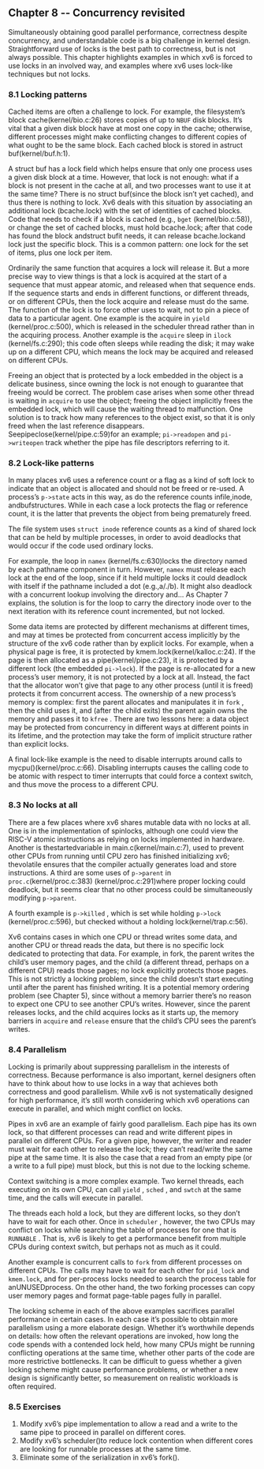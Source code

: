 ## Chapter 8 -- Concurrency revisited

Simultaneously obtaining good parallel performance, correctness despite concurrency, and understandable code is a big challenge in kernel design. Straightforward use of locks is the best path to correctness, but is not always possible. This chapter highlights examples in which xv6 is forced to use locks in an involved way, and examples where xv6 uses lock-like techniques but not locks.

### 8.1 Locking patterns

Cached items are often a challenge to lock. For example, the filesystem’s block cache(kernel/bio.c:26) stores copies of up to `NBUF`  disk blocks. It’s vital that a given disk block have at most one copy in the cache; otherwise, different processes might make conflicting changes to different copies of what ought to be the same block. Each cached block is stored in astruct buf(kernel/buf.h:1).

A struct buf has a lock field which helps ensure that only one process uses a given disk block at a time. However, that lock is not enough: what if a block is not present in the cache at all, and two processes want to use it at the same time? There is no struct buf(since the block isn’t yet cached), and thus there is nothing to lock. Xv6 deals with this situation by associating an additional lock (bcache.lock) with the set of identities of cached blocks. Code that needs to check if a block is cached (e.g., `bget` (kernel/bio.c:58)), or change the set of cached blocks, must hold bcache.lock; after that code has found the block andstruct bufit needs, it can release bcache.lockand lock just the specific block. This is a common pattern: one lock for the set of items, plus one lock per item.

Ordinarily the same function that acquires a lock will release it. But a more precise way to view things is that a lock is acquired at the start of a sequence that must appear atomic, and released when that sequence ends. If the sequence starts and ends in different functions, or different threads, or on different CPUs, then the lock acquire and release must do the same. The function of the lock is to force other uses to wait, not to pin a piece of data to a particular agent. One example is the acquire in `yield`  (kernel/proc.c:500), which is released in the scheduler thread rather than in the acquiring process. Another example is the `acquire` sleep in `ilock` (kernel/fs.c:290); this code often sleeps while reading the disk; it may wake up on a different CPU, which means the lock may be acquired and released on different CPUs.

Freeing an object that is protected by a lock embedded in the object is a delicate business, since owning the lock is not enough to guarantee that freeing would be correct. The problem case arises when some other thread is waiting in `acquire` to use the object; freeing the object implicitly frees the embedded lock, which will cause the waiting thread to malfunction. One solution is to track how many references to the object exist, so that it is only freed when the last reference disappears. Seepipeclose(kernel/pipe.c:59)for an example; `pi->readopen` and `pi->writeopen` track whether the pipe has file descriptors referring to it.

### 8.2 Lock-like patterns

In many places xv6 uses a reference count or a flag as a kind of soft lock to indicate that an object is allocated and should not be freed or re-used. A process’s `p->state`  acts in this way, as do the reference counts infile,inode, andbufstructures. While in each case a lock protects the flag or reference count, it is the latter that prevents the object from being prematurely freed.

The file system uses `struct inode` reference counts as a kind of shared lock that can be held by multiple processes, in order to avoid deadlocks that would occur if the code used ordinary locks.

For example, the loop in `namex`  (kernel/fs.c:630)locks the directory named by each pathname component in turn. However, `namex`  must release each lock at the end of the loop, since if it held multiple locks it could deadlock with itself if the pathname included a dot (e.g.,a/./b). It might also deadlock with a concurrent lookup involving the directory and... As Chapter 7 explains, the solution is for the loop to carry the directory inode over to the next iteration with its reference count incremented, but not locked.

Some data items are protected by different mechanisms at different times, and may at times be protected from concurrent access implicitly by the structure of the xv6 code rather than by explicit locks. For example, when a physical page is free, it is protected by kmem.lock(kernel/kalloc.c:24). If the page is then allocated as a pipe(kernel/pipe.c:23), it is protected by a different lock (the embedded `pi->lock`). If the page is re-allocated for a new process’s user memory, it is not protected by a lock at all. Instead, the fact that the allocator won’t give that page to any other process (until it is freed) protects it from concurrent access. The ownership of a new process’s memory is complex: first the parent allocates and manipulates it in `fork` , then the child uses it, and (after the child exits) the parent again owns the memory and passes it to `kfree`  . There are two lessons here: a data object may be protected from concurrency in different ways at different points in its lifetime, and the protection may take the form of implicit structure rather than explicit locks.

A final lock-like example is the need to disable interrupts around calls to mycpu()(kernel/proc.c:66). Disabling interrupts causes the calling code to be atomic with respect to timer interrupts that could force a context switch, and thus move the process to a different CPU.

### 8.3 No locks at all

There are a few places where xv6 shares mutable data with no locks at all. One is in the implementation of spinlocks, although one could view the RISC-V atomic instructions as relying on locks implemented in hardware. Another is thestartedvariable in main.c(kernel/main.c:7), used to prevent other CPUs from running until CPU zero has finished initializing xv6; thevolatile ensures that the compiler actually generates load and store instructions. A third are some uses of `p->parent` in `proc.c`(kernel/proc.c:383) (kernel/proc.c:291)where proper locking could deadlock, but it seems clear that no other process could be simultaneously modifying `p->parent`.

A fourth example is `p->killed`  , which is set while holding `p->lock`  (kernel/proc.c:596), but checked without a holding lock(kernel/trap.c:56).

Xv6 contains cases in which one CPU or thread writes some data, and another CPU or thread reads the data, but there is no specific lock dedicated to protecting that data. For example, in fork, the parent writes the child’s user memory pages, and the child (a different thread, perhaps on a different CPU) reads those pages; no lock explicitly protects those pages. This is not strictly a locking problem, since the child doesn’t start executing until after the parent has finished writing. It is a potential memory ordering problem (see Chapter 5), since without a memory barrier there’s no reason to expect one CPU to see another CPU’s writes. However, since the parent releases locks, and the child acquires locks as it starts up, the memory barriers in `acquire` and `release`  ensure that the child’s CPU sees the parent’s writes.

### 8.4 Parallelism

Locking is primarily about suppressing parallelism in the interests of correctness. Because performance is also important, kernel designers often have to think about how to use locks in a way that achieves both correctness and good parallelism. While xv6 is not systematically designed for high performance, it’s still worth considering which xv6 operations can execute in parallel, and which might conflict on locks.

Pipes in xv6 are an example of fairly good parallelism. Each pipe has its own lock, so that different processes can read and write different pipes in parallel on different CPUs. For a given pipe, however, the writer and reader must wait for each other to release the lock; they can’t read/write the same pipe at the same time. It is also the case that a read from an empty pipe (or a write to a full pipe) must block, but this is not due to the locking scheme.

Context switching is a more complex example. Two kernel threads, each executing on its own CPU, can call `yield`  , `sched`  , and `swtch` at the same time, and the calls will execute in parallel.

The threads each hold a lock, but they are different locks, so they don’t have to wait for each other. Once in `scheduler`  , however, the two CPUs may conflict on locks while searching the table of processes for one that is `RUNNABLE`  . That is, xv6 is likely to get a performance benefit from multiple CPUs during context switch, but perhaps not as much as it could.

Another example is concurrent calls to `fork` from different processes on different CPUs. The calls may have to wait for each other for `pid_lock` and `kmem.lock`, and for per-process locks needed to search the process table for anUNUSEDprocess. On the other hand, the two forking processes can copy user memory pages and format page-table pages fully in parallel.

The locking scheme in each of the above examples sacrifices parallel performance in certain cases. In each case it’s possible to obtain more parallelism using a more elaborate design. Whether it’s worthwhile depends on details: how often the relevant operations are invoked, how long the code spends with a contended lock held, how many CPUs might be running conflicting operations at the same time, whether other parts of the code are more restrictive bottlenecks. It can be difficult to guess whether a given locking scheme might cause performance problems, or whether a new design is significantly better, so measurement on realistic workloads is often required.

### 8.5 Exercises

1. Modify xv6’s pipe implementation to allow a read and a write to the same pipe to proceed in parallel on different cores.
2. Modify xv6’s scheduler()to reduce lock contention when different cores are looking for runnable processes at the same time.
3. Eliminate some of the serialization in xv6’s fork().
